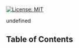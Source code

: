 
#  

<!--- expected outcome -->
[![License: MIT](https://img.shields.io/badge/License-MIT-yellow.svg)](https://opensource.org/licenses/MIT)

<!--- current outcome -->
undefined

##  

## Table of Contents

## 

## 

## 

